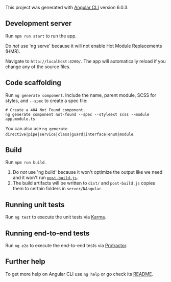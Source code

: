 This project was generated with
[Angular CLI](https://github.com/angular/angular-cli) version 6.0.3.

## Development server

Run `npm run start` to run the app.

Do *not* use 'ng serve' because it will not enable Hot Module Replacements (HMR).

Navigate to `http://localhost:4200/`.
The app will automatically reload if you change any of the source files.

## Code scaffolding

Run `ng generate component`. Include the name, parent module, SCSS for
styles, and `--spec` to create a spec file:

```Shell
# Create a 404 Not Found component.
ng generate component not-found --spec --styleext scss --module app.module.ts
```

You can also use `ng generate directive|pipe|service|class|guard|interface|enum|module`.

## Build

Run `npm run build`.

1. Do *not* use 'ng build' because it won't optimize the output like we need
     and it won't run [`post-build.js`](post-build.js).
2. The build artifacts will be written to `dist/` and `post-build.js` copies
     them to certain folders in `server/NAngular`.

## Running unit tests

Run `ng test` to execute the unit tests via
[Karma](https://karma-runner.github.io).

## Running end-to-end tests

Run `ng e2e` to execute the end-to-end tests via
[Protractor](http://www.protractortest.org/).

## Further help

To get more help on Angular CLI use `ng help` or go check its
[README](https://github.com/angular/angular-cli/blob/master/README.md).
